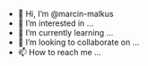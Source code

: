 - 👋 Hi, I’m @marcin-malkus
- 👀 I’m interested in ...
- 🌱 I’m currently learning ...
- 💞️ I’m looking to collaborate on ...
- 📫 How to reach me ...

<!---
marcin-malkus/marcin-malkus is a ✨ special ✨ repository because its `README.md` (this file) appears on your GitHub profile.
You can click the Preview link to take a look at your changes.
--->
